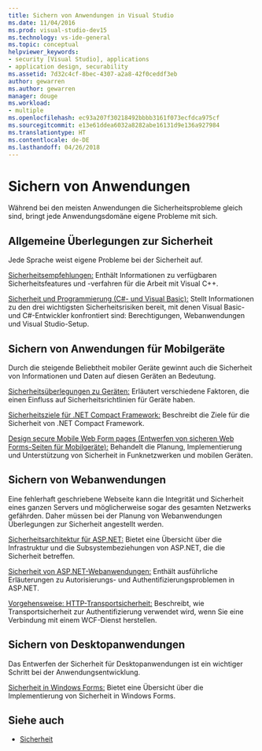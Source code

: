 ```yaml
---
title: Sichern von Anwendungen in Visual Studio
ms.date: 11/04/2016
ms.prod: visual-studio-dev15
ms.technology: vs-ide-general
ms.topic: conceptual
helpviewer_keywords:
- security [Visual Studio], applications
- application design, securability
ms.assetid: 7d32c4cf-8bec-4307-a2a8-42f0ceddf3eb
author: gewarren
ms.author: gewarren
manager: douge
ms.workload:
- multiple
ms.openlocfilehash: ec93a207f30218492bbbb3161f073ecfdca975cf
ms.sourcegitcommit: e13e61ddea6032a8282abe16131d9e136a927984
ms.translationtype: HT
ms.contentlocale: de-DE
ms.lasthandoff: 04/26/2018
---
```

# <a name="secure-applications"></a>Sichern von Anwendungen

Während bei den meisten Anwendungen die Sicherheitsprobleme gleich sind, bringt jede Anwendungsdomäne eigene Probleme mit sich.

## <a name="general-security-considerations"></a>Allgemeine Überlegungen zur Sicherheit
 Jede Sprache weist eigene Probleme bei der Sicherheit auf.

 [Sicherheitsempfehlungen:](/cpp/top/security-best-practices-for-cpp) Enthält Informationen zu verfügbaren Sicherheitsfeatures und -verfahren für die Arbeit mit Visual C++.

 [Sicherheit und Programmierung (C#- und Visual Basic):](https://msdn.microsoft.com/library/ms233782(v=vs.100).aspx) Stellt Informationen zu den drei wichtigsten Sicherheitsrisiken bereit, mit denen Visual Basic- und C#-Entwickler konfrontiert sind: Berechtigungen, Webanwendungen und Visual Studio-Setup.

## <a name="secure-mobile-applications"></a>Sichern von Anwendungen für Mobilgeräte
 Durch die steigende Beliebtheit mobiler Geräte gewinnt auch die Sicherheit von Informationen und Daten auf diesen Geräten an Bedeutung.

 [Sicherheitsüberlegungen zu Geräten:](http://msdn.microsoft.com/45fab484-8718-452e-8210-04fda3c6cb87) Erläutert verschiedene Faktoren, die einen Einfluss auf Sicherheitsrichtlinien für Geräte haben.

 [Sicherheitsziele für .NET Compact Framework:](http://msdn.microsoft.com/64ac2770-e2bc-40a3-abbf-56c8a2c0e364) Beschreibt die Ziele für die Sicherheit von .NET Compact Framework.

 [Design secure Mobile Web Form pages (Entwerfen von sicheren Web Forms-Seiten für Mobilgeräte):](http://msdn.microsoft.com/b69727c1-f81f-4221-a116-8f92f769365f) Behandelt die Planung, Implementierung und Unterstützung von Sicherheit in Funknetzwerken und mobilen Geräten.

## <a name="secure-web-applications"></a>Sichern von Webanwendungen
 Eine fehlerhaft geschriebene Webseite kann die Integrität und Sicherheit eines ganzen Servers und möglicherweise sogar des gesamten Netzwerks gefährden. Daher müssen bei der Planung von Webanwendungen Überlegungen zur Sicherheit angestellt werden.

 [Sicherheitsarchitektur für ASP.NET:](http://msdn.microsoft.com/Library/c34d6f4f-f64d-4697-bd32-02dd2ddf726f) Bietet eine Übersicht über die Infrastruktur und die Subsystembeziehungen von ASP.NET, die die Sicherheit betreffen.

 [Sicherheit von ASP.NET-Webanwendungen:](http://msdn.microsoft.com/Library/658d0430-1644-4744-b52d-08b0d6fcacb8) Enthält ausführliche Erläuterungen zu Autorisierungs- und Authentifizierungsproblemen in ASP.NET.

 [Vorgehensweise: HTTP-Transportsicherheit:](http://msdn.microsoft.com/16210e41-5492-4cc8-9002-7366b1fc7297) Beschreibt, wie Transportsicherheit zur Authentifizierung verwendet wird, wenn Sie eine Verbindung mit einem WCF-Dienst herstellen.

## <a name="secure-desktop-applications"></a>Sichern von Desktopanwendungen
 Das Entwerfen der Sicherheit für Desktopanwendungen ist ein wichtiger Schritt bei der Anwendungsentwicklung.

 [Sicherheit in Windows Forms:](/dotnet/framework/winforms/windows-forms-security) Bietet eine Übersicht über die Implementierung von Sicherheit in Windows Forms.

## <a name="see-also"></a>Siehe auch

- [Sicherheit](../ide/security-in-visual-studio.md)